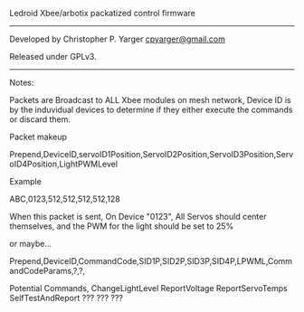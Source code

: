 Ledroid Xbee/arbotix packatized control firmware

**************************************************


Developed by Christopher P. Yarger <cpyarger@gmail.com> 

Released under GPLv3.

**************************************************



Notes:

Packets are Broadcast to ALL Xbee modules on mesh network, Device ID is by the induvidual devices to determine if they either execute the commands or discard them. 

Packet makeup

Prepend,DeviceID,servoID1Position,ServoID2Position,ServoID3Position,ServoID4Position,LightPWMLevel

Example

ABC,0123,512,512,512,512,128


When this packet is sent, On Device "0123", All Servos should center themselves, and the PWM for the light should be set to 25%


or maybe...


Prepend,DeviceID,CommandCode,SID1P,SID2P,SID3P,SID4P,LPWML,CommandCodeParams,?,?,




Potential Commands, 
ChangeLightLevel
ReportVoltage
ReportServoTemps
SelfTestAndReport
???
???
???

